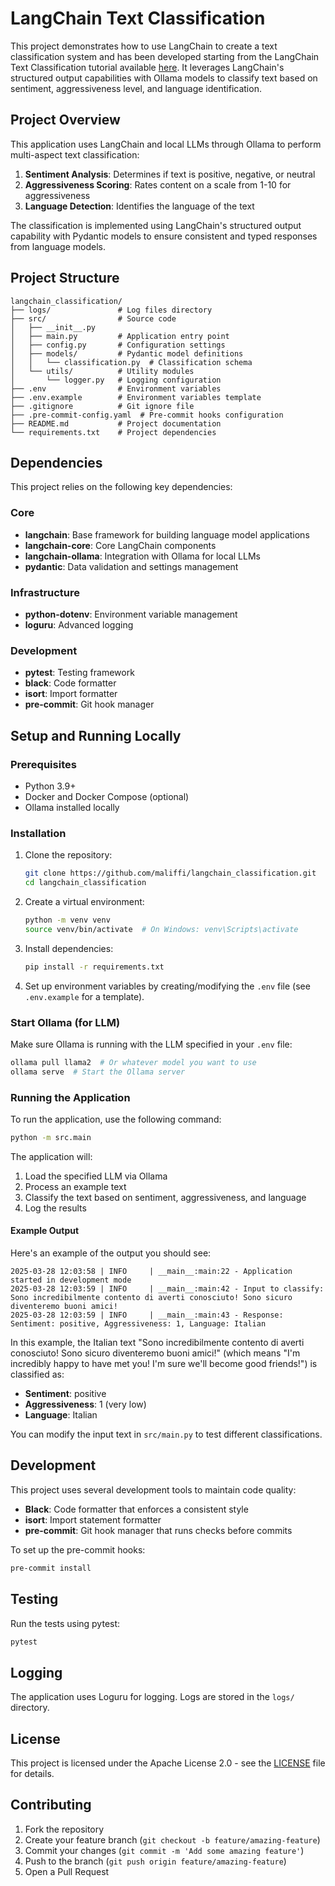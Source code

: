 # LangChain Text Classification

This project demonstrates how to use LangChain to create a text classification system and has been developed starting from the LangChain Text Classification tutorial available [here](https://python.langchain.com/docs/tutorials/classification/).
It leverages LangChain's structured output capabilities with Ollama models to classify text based on sentiment, aggressiveness level, and language identification.

## Project Overview

This application uses LangChain and local LLMs through Ollama to perform multi-aspect text classification:

1. **Sentiment Analysis**: Determines if text is positive, negative, or neutral
2. **Aggressiveness Scoring**: Rates content on a scale from 1-10 for aggressiveness
3. **Language Detection**: Identifies the language of the text

The classification is implemented using LangChain's structured output capability with Pydantic models to ensure consistent and typed responses from language models.

## Project Structure

```
langchain_classification/
├── logs/               # Log files directory
├── src/                # Source code
│   ├── __init__.py
│   ├── main.py         # Application entry point
│   ├── config.py       # Configuration settings
│   ├── models/         # Pydantic model definitions
│   │   └── classification.py  # Classification schema
│   └── utils/          # Utility modules
│       └── logger.py   # Logging configuration
├── .env                # Environment variables
├── .env.example        # Environment variables template
├── .gitignore          # Git ignore file
├── .pre-commit-config.yaml  # Pre-commit hooks configuration
├── README.md           # Project documentation
└── requirements.txt    # Project dependencies
```

## Dependencies

This project relies on the following key dependencies:

### Core
- **langchain**: Base framework for building language model applications
- **langchain-core**: Core LangChain components
- **langchain-ollama**: Integration with Ollama for local LLMs
- **pydantic**: Data validation and settings management

### Infrastructure
- **python-dotenv**: Environment variable management
- **loguru**: Advanced logging

### Development
- **pytest**: Testing framework
- **black**: Code formatter
- **isort**: Import formatter
- **pre-commit**: Git hook manager

## Setup and Running Locally

### Prerequisites

- Python 3.9+
- Docker and Docker Compose (optional)
- Ollama installed locally

### Installation

1. Clone the repository:
   ```bash
   git clone https://github.com/maliffi/langchain_classification.git
   cd langchain_classification
   ```

2. Create a virtual environment:
   ```bash
   python -m venv venv
   source venv/bin/activate  # On Windows: venv\Scripts\activate
   ```

3. Install dependencies:
   ```bash
   pip install -r requirements.txt
   ```

4. Set up environment variables by creating/modifying the `.env` file (see `.env.example` for a template).

### Start Ollama (for LLM)

Make sure Ollama is running with the LLM specified in your `.env` file:

```bash
ollama pull llama2  # Or whatever model you want to use
ollama serve  # Start the Ollama server
```

### Running the Application

To run the application, use the following command:

```bash
python -m src.main
```


The application will:
1. Load the specified LLM via Ollama
2. Process an example text
3. Classify the text based on sentiment, aggressiveness, and language
4. Log the results

#### Example Output
Here's an example of the output you should see:

```
2025-03-28 12:03:58 | INFO     | __main__:main:22 - Application started in development mode
2025-03-28 12:03:59 | INFO     | __main__:main:42 - Input to classify: Sono incredibilmente contento di averti conosciuto! Sono sicuro diventeremo buoni amici!
2025-03-28 12:03:59 | INFO     | __main__:main:43 - Response: Sentiment: positive, Aggressiveness: 1, Language: Italian
```

In this example, the Italian text "Sono incredibilmente contento di averti conosciuto! Sono sicuro diventeremo buoni amici!" (which means "I'm incredibly happy to have met you! I'm sure we'll become good friends!") is classified as:

- **Sentiment**: positive
- **Aggressiveness**: 1 (very low)
- **Language**: Italian

You can modify the input text in `src/main.py` to test different classifications.

## Development

This project uses several development tools to maintain code quality:

- **Black**: Code formatter that enforces a consistent style
- **isort**: Import statement formatter
- **pre-commit**: Git hook manager that runs checks before commits

To set up the pre-commit hooks:
```bash
pre-commit install
```

## Testing

Run the tests using pytest:
```bash
pytest
```

## Logging

The application uses Loguru for logging. Logs are stored in the `logs/` directory.

## License

This project is licensed under the Apache License 2.0 - see the [LICENSE](LICENSE) file for details.

## Contributing

1. Fork the repository
2. Create your feature branch (`git checkout -b feature/amazing-feature`)
3. Commit your changes (`git commit -m 'Add some amazing feature'`)
4. Push to the branch (`git push origin feature/amazing-feature`)
5. Open a Pull Request
